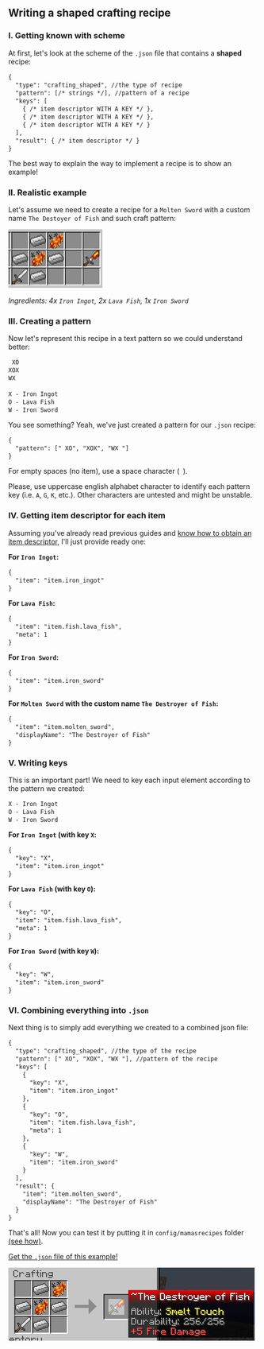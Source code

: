 ## Writing a shaped crafting recipe

### I. Getting known with scheme

At first, let's look at the scheme of the `.json` file that contains a **shaped** recipe:
```json5
{
  "type": "crafting_shaped", //the type of recipe
  "pattern": [/* strings */], //pattern of a recipe
  "keys": [
    { /* item descriptor WITH A KEY */ },
    { /* item descriptor WITH A KEY */ },
    { /* item descriptor WITH A KEY */ }
  ],
  "result": { /* item descriptor */ }
}
```

The best way to explain the way to implement a recipe is to show an example!

### II. Realistic example

Let's assume we need to create a recipe for a `Molten Sword` with a custom name `The Destoyer of Fish` and such craft pattern:

![](https://github.com/tracystacktrace/mamasrecipes-reindev/raw/main/docs/images/shaped_crafting_1.png)

_Ingredients: 4x `Iron Ingot`, 2x `Lava Fish`, 1x `Iron Sword`_

### III. Creating a pattern

Now let's represent this recipe in a text pattern so we could understand better:
```text
 XO
XOX
WX

X - Iron Ingot
O - Lava Fish
W - Iron Sword
```

You see something? Yeah, we've just created a pattern for our `.json` recipe:
```json5
{
  "pattern": [" XO", "XOX", "WX "]
}
```

For empty spaces (no item), use a space character (` `).

Please, use uppercase english alphabet character to identify each pattern key (i.e. `A`, `G`, `K`, etc.). Other characters are untested and might be unstable.

### IV. Getting item descriptor for each item

Assuming you've already read previous guides and [know how to obtain an item descriptor](https://github.com/tracystacktrace/mamasrecipes-reindev/blob/main/docs/FIND_ID_REINDEV.md), I'll just provide ready one:

**For `Iron Ingot`:**
```json5
{
  "item": "item.iron_ingot"
}
```

**For `Lava Fish`:**
```json5
{
  "item": "item.fish.lava_fish",
  "meta": 1
}
```

**For `Iron Sword`:**
```json5
{
  "item": "item.iron_sword"
}
```

**For `Molten Sword` with the custom name `The Destroyer of Fish`:**
```json5
{
  "item": "item.molten_sword",
  "displayName": "The Destroyer of Fish"
}
```

### V. Writing keys

This is an important part! We need to key each input element according to the pattern we created:
```text
X - Iron Ingot
O - Lava Fish
W - Iron Sword
```

**For `Iron Ingot` (with key `X`:**
```json5
{
  "key": "X",
  "item": "item.iron_ingot"
}
```

**For `Lava Fish` (with key `O`):**
```json5
{
  "key": "O",
  "item": "item.fish.lava_fish",
  "meta": 1
}
```

**For `Iron Sword` (with key `W`):**
```json5
{
  "key": "W",
  "item": "item.iron_sword"
}
```

### VI. Combining everything into `.json`

Next thing is to simply add everything we created to a combined json file:

```json5
{
  "type": "crafting_shaped", //the type of the recipe
  "pattern": [" XO", "XOX", "WX "], //pattern of the recipe
  "keys": [
    {
      "key": "X",
      "item": "item.iron_ingot"
    },
    {
      "key": "O",
      "item": "item.fish.lava_fish",
      "meta": 1
    },
    {
      "key": "W",
      "item": "item.iron_sword"
    }
  ],
  "result": {
    "item": "item.molten_sword",
    "displayName": "The Destroyer of Fish"
  }
}
```

That's all! Now you can test it by putting it in `config/mamasrecipes` folder [(see how)](https://github.com/tracystacktrace/mamasrecipes-reindev/blob/main/docs/WRITING_SHAPED_RECIPE.md).

[Get the `.json` file of this example!](https://github.com/tracystacktrace/mamasrecipes-reindev/blob/main/docs/examples/the_destroyer_of_fish.json)

![Preview image](https://github.com/tracystacktrace/mamasrecipes-reindev/raw/main/docs/images/shaped_crafting_2.png)
